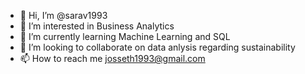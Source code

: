 - 👋 Hi, I’m @sarav1993
- 👀 I’m interested in Business Analytics
- 🌱 I’m currently learning Machine Learning and SQL
- 💞️ I’m looking to collaborate on data anlysis regarding sustainability 
- 📫 How to reach me josseth1993@gmail.com

<!---
sarav1993/sarav1993 is a ✨ special ✨ repository because its `README.md` (this file) appears on your GitHub profile.
You can click the Preview link to take a look at your changes.
--->

